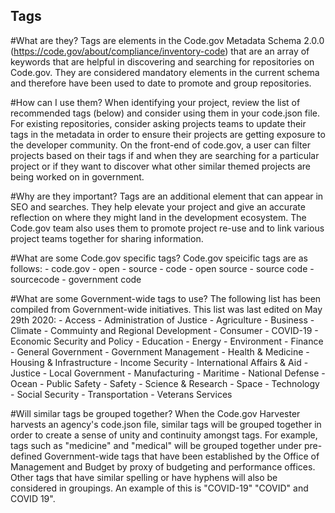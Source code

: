 ## Tags

#What are they?
Tags are elements in the Code.gov Metadata Schema 2.0.0 (https://code.gov/about/compliance/inventory-code) that are an array of keywords that are helpful in discovering and searching for repositories on Code.gov. They are considered mandatory elements in the current schema and therefore have been used to date to promote and group repositories.

#How can I use them?
When identifying your project, review the list of recommended tags (below) and consider using them in your code.json file. For existing repositories, consider asking projects teams to update their tags in the metadata in order to ensure their projects are getting exposure to the developer community. On the front-end of code.gov, a user can filter projects based on their tags if and when they are searching for a particular project or if they want to discover what other similar themed projects are being worked on in government.

#Why are they important?
Tags are an additional element that can appear in SEO and searches. They help elevate your project and give an accurate reflection on where they might land in the development ecosystem. The Code.gov team also uses them to promote project re-use and to link various project teams together for sharing information. 

#What are some Code.gov specific tags?
Code.gov speicific tags are as follows:
    - code.gov
    - open
    - source
    - code
    - open source
    - source code
    - sourcecode
    - government code

#What are some Government-wide tags to use?
The following list has been compiled from Government-wide initiatives. This list was last edited on May 29th 2020:
    - Access
    - Administration of Justice
    - Agriculture
    - Business
    - Climate
    - Commuinty and Regional Development
    - Consumer
    - COVID-19
    - Economic Security and Policy
    - Education
    - Energy
    - Environment
    - Finance
    - General Government
    - Government Management
    - Health & Medicine
    - Housing & Infrastructure
    - Income Security
    - International Affairs & Aid
    - Justice
    - Local Government
    - Manufacturing
    - Maritime
    - National Defense
    - Ocean
    - Public Safety
    - Safety
    - Science & Research
    - Space
    - Technology
    - Social Security
    - Transportation
    - Veterans Services

#Will similar tags be grouped together?
When the Code.gov Harvester harvests an agency's code.json file, similar tags will be grouped together in order to create a sense of unity and continuity amongst tags. For example, tags such as "medicine" and "medical" will be grouped together under pre-defined Government-wide tags that have been established by the Office of Management and Budget by proxy of budgeting and performance offices. Other tags that have similar spelling or have hyphens will also be considered in groupings. An example of this is "COVID-19" "COVID" and COVID 19". 
